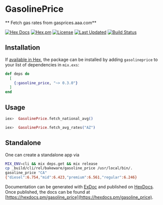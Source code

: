 # GasolinePrice

** Fetch gas rates from gasprices.aaa.com**

[![Hex Docs](https://img.shields.io/badge/hex-docs-lightgreen.svg)](https://hexdocs.pm/gasoline_price/)
[![Hex.pm](https://img.shields.io/hexpm/dt/gasoline_price.svg)](https://hex.pm/packages/gasoline_price)
[![License](https://img.shields.io/hexpm/l/gasoline_price.svg)](https://github.com/mithereal/ex_gasoline_price/blob/master/LICENSE)
[![Last Updated](https://img.shields.io/github/last-commit/mithereal/ex_gasoline_price.svg)](https://github.com/mithereal/ex_gasoline_price/commits/master)
[![Build Status](https://circleci.com/gh/mithereal/ex_gasoline_price.svg?style=svg)](https://github.com/mithereal/ex_gasoline_price)


## Installation

If [available in Hex](https://hex.pm/docs/publish), the package can be installed
by adding `gasolineprice` to your list of dependencies in `mix.exs`:

```elixir
def deps do
  [
    {:gasoline_price, "~> 0.3.0"}
  ]
end
```

## Usage

```elixir
iex>  GasolinePrice.fetch_national_avg()

iex>  GasolinePrice.fetch_avg_rates("AZ")
```

## Standalone

One can create a standalone app via 

```bash
MIX_ENV=cli && mix deps.get && mix release
cp _build/cli/rel/bakeware/gasoline_price /usr/local/bin/.
gasoline_price "CA"
{"diesel":6.754,"mid":6.423,"premium":6.561,"regular":6.246}
```

Documentation can be generated with [ExDoc](https://github.com/elixir-lang/ex_doc)
and published on [HexDocs](https://hexdocs.pm). Once published, the docs can
be found at [https://hexdocs.pm/gasoline_price](https://hexdocs.pm/gasoline_price).


